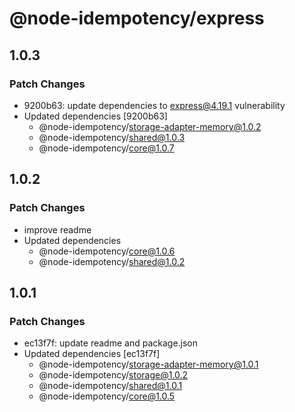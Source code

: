 # @node-idempotency/express

## 1.0.3

### Patch Changes

- 9200b63: update dependencies to express@4.19.1 vulnerability
- Updated dependencies [9200b63]
  - @node-idempotency/storage-adapter-memory@1.0.2
  - @node-idempotency/shared@1.0.3
  - @node-idempotency/core@1.0.7

## 1.0.2

### Patch Changes

- improve readme
- Updated dependencies
  - @node-idempotency/core@1.0.6
  - @node-idempotency/shared@1.0.2

## 1.0.1

### Patch Changes

- ec13f7f: update readme and package.json
- Updated dependencies [ec13f7f]
  - @node-idempotency/storage-adapter-memory@1.0.1
  - @node-idempotency/storage@1.0.2
  - @node-idempotency/shared@1.0.1
  - @node-idempotency/core@1.0.5

